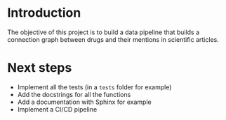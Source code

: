# Introduction

The objective of this project is to build a data pipeline that builds a connection graph between drugs and their mentions in scientific articles.

# Next steps

* Implement all the tests (in a `tests` folder for example)
* Add the docstrings for all the functions
* Add a documentation with Sphinx for example
* Implement a CI/CD pipeline